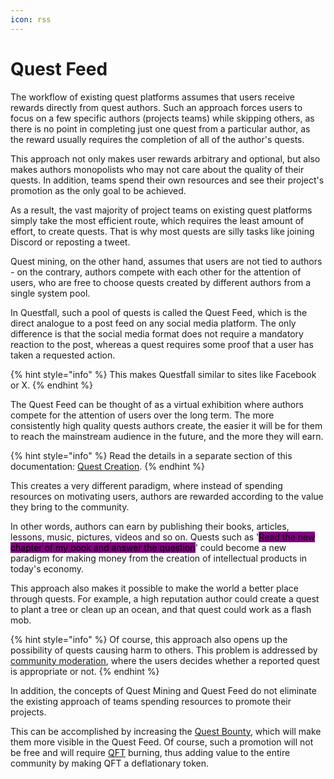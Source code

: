```yaml
---
icon: rss
---
```


# Quest Feed

The workflow of existing quest platforms assumes that users receive rewards directly from quest authors. Such an approach forces users to focus on a few specific authors (projects teams) while skipping others, as there is no point in completing just one quest from a particular author, as the reward usually requires the completion of all of the author's quests.

This approach not only makes user rewards arbitrary and optional, but also makes authors monopolists who may not care about the quality of their quests. In addition, teams spend their own resources and see their project's promotion as the only goal to be achieved.

As a result, the vast majority of project teams on existing quest platforms simply take the most efficient route, which requires the least amount of effort, to create quests. That is why most quests are silly tasks like joining Discord or reposting a tweet.

Quest mining, on the other hand, assumes that users are not tied to authors - on the contrary, authors compete with each other for the attention of users, who are free to choose quests created by different authors from a single system pool.

In Questfall, such a pool of quests is called the Quest Feed, which is the direct analogue to a post feed on any social media platform. The only difference is that the social media format does not require a mandatory reaction to the post, whereas a quest requires some proof that a user has taken a requested action.

{% hint style="info" %}
This makes Questfall similar to sites like Facebook or X.
{% endhint %}

The Quest Feed can be thought of as a virtual exhibition where authors compete for the attention of users over the long term. The more consistently high quality quests authors create, the easier it will be for them to reach the mainstream audience in the future, and the more they will earn.

{% hint style="info" %}
Read the details in a separate section of this documentation: [Quest Creation](../quests/authors/).
{% endhint %}

This creates a very different paradigm, where instead of spending resources on motivating users, authors are rewarded according to the value they bring to the community.

In other words, authors can earn by publishing their books, articles, lessons, music, pictures, videos and so on. Quests such as '<mark style="background-color:purple;">Read the new chapter of my book and answer the question</mark>' could become a new paradigm for making money from the creation of intellectual products in today's economy.

This approach also makes it possible to make the world a better place through quests. For example, a high reputation author could create a quest to plant a tree or clean up an ocean, and that quest could work as a flash mob.

{% hint style="info" %}
Of course, this approach also opens up the possibility of quests causing harm to others. This problem is addressed by [community moderation](../quests/moderators/), where the users decides whether a reported quest is appropriate or not.
{% endhint %}

In addition, the concepts of Quest Mining and Quest Feed do not eliminate the existing approach of teams spending resources to promote their projects.&#x20;

This can be accomplished by increasing the [Quest Bounty](../quests/authors/quest-bounty.md), which will make them more visible in the Quest Feed. Of course, such a promotion will not be free and will require [QFT](../assets/qft.md) burning, thus adding value to the entire community by making QFT a deflationary token.
